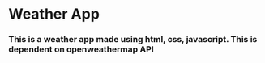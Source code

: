 <h1>Weather App</h1>

<h3>This is a weather app made using html, css, javascript. This is dependent on openweathermap API</h3>
